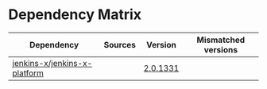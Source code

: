 # Dependency Matrix

Dependency | Sources | Version | Mismatched versions
---------- | ------- | ------- | -------------------
[jenkins-x/jenkins-x-platform](https://github.com/jenkins-x/jenkins-x-platform.git) |  | [2.0.1331](https://github.com/jenkins-x/jenkins-x-platform/releases/tag/v2.0.1331) | 
